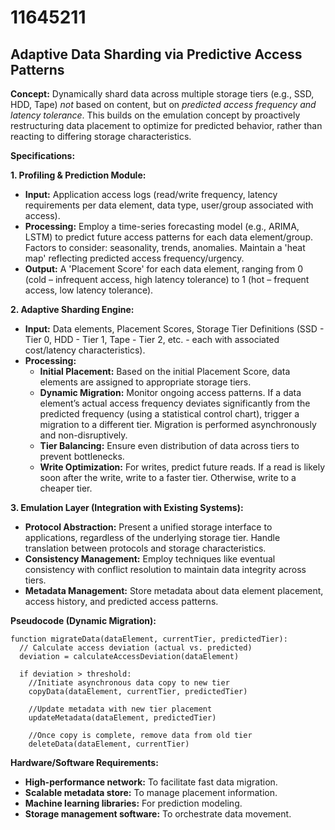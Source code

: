 # 11645211

## Adaptive Data Sharding via Predictive Access Patterns

**Concept:** Dynamically shard data across multiple storage tiers (e.g., SSD, HDD, Tape) *not* based on content, but on *predicted access frequency and latency tolerance*. This builds on the emulation concept by proactively restructuring data placement to optimize for predicted behavior, rather than reacting to differing storage characteristics.

**Specifications:**

**1. Profiling & Prediction Module:**

*   **Input:** Application access logs (read/write frequency, latency requirements per data element, data type, user/group associated with access).
*   **Processing:** Employ a time-series forecasting model (e.g., ARIMA, LSTM) to predict future access patterns for each data element/group. Factors to consider: seasonality, trends, anomalies.  Maintain a 'heat map' reflecting predicted access frequency/urgency.
*   **Output:**  A 'Placement Score' for each data element, ranging from 0 (cold – infrequent access, high latency tolerance) to 1 (hot – frequent access, low latency tolerance).

**2. Adaptive Sharding Engine:**

*   **Input:** Data elements, Placement Scores, Storage Tier Definitions (SSD - Tier 0, HDD - Tier 1, Tape - Tier 2, etc. - each with associated cost/latency characteristics).
*   **Processing:**
    *   **Initial Placement:**  Based on the initial Placement Score, data elements are assigned to appropriate storage tiers.
    *   **Dynamic Migration:**  Monitor ongoing access patterns. If a data element’s actual access frequency deviates significantly from the predicted frequency (using a statistical control chart), trigger a migration to a different tier.  Migration is performed asynchronously and non-disruptively.
    *   **Tier Balancing:**  Ensure even distribution of data across tiers to prevent bottlenecks.
    *   **Write Optimization:** For writes, predict future reads. If a read is likely soon after the write, write to a faster tier. Otherwise, write to a cheaper tier.

**3. Emulation Layer (Integration with Existing Systems):**

*   **Protocol Abstraction:**  Present a unified storage interface to applications, regardless of the underlying storage tier.  Handle translation between protocols and storage characteristics.
*   **Consistency Management:**  Employ techniques like eventual consistency with conflict resolution to maintain data integrity across tiers.
*   **Metadata Management:**  Store metadata about data element placement, access history, and predicted access patterns.

**Pseudocode (Dynamic Migration):**

```
function migrateData(dataElement, currentTier, predictedTier):
  // Calculate access deviation (actual vs. predicted)
  deviation = calculateAccessDeviation(dataElement)

  if deviation > threshold:
    //Initiate asynchronous data copy to new tier
    copyData(dataElement, currentTier, predictedTier)

    //Update metadata with new tier placement
    updateMetadata(dataElement, predictedTier)

    //Once copy is complete, remove data from old tier
    deleteData(dataElement, currentTier)
```

**Hardware/Software Requirements:**

*   **High-performance network:** To facilitate fast data migration.
*   **Scalable metadata store:**  To manage placement information.
*   **Machine learning libraries:** For prediction modeling.
*   **Storage management software:**  To orchestrate data movement.
